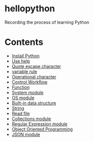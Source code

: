 # hellopython
Recording the process of learning Python
# Contents  
- [Install Python](./source/00_install_python.rst)  <!-- markdown comment： link to other file in this repo -->
- [Use help](./source/01_use_help.rst)
- [Quote escape character](./source/02_quote_escape_character.rst)
- [variable rule](./source/03_var_name_rule.rst)
- [Operational character](./source/04_operational_character.rst)
- [Control Workflow](./source/05_control_workflow.rst)
- [Function](./source/06_function.rst)
- [System module](./source/07_system_module.rst)
- [OS module](./source/08_os_module.rst) 
- [Built-in data structure](./source/09_built-in_data_structure.rst)
- [String](./source/10_str.rst)
- [Read file](./source/11_file_read_write.rst)
- [Collections module](./source/12_collections_module.rst)
- [Regular Expression module](./source/13_re_module.rst) 
- [Object Oriented Programming](./source/14_object_oriented_programming.rst)
- [JSON module](./source/15_json_module.rst) 
